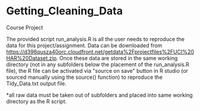 Getting_Cleaning_Data
=====================

Course Project

The provided script run_analysis.R is all the user needs to reproduce the data for this project/assignment.  Data can be downloaded from https://d396qusza40orc.cloudfront.net/getdata%2Fprojectfiles%2FUCI%20HAR%20Dataset.zip.  Once these data are stored in the same working directory (not in any subfolders below the placement of the run_analysis.R file), the R file can be activated via "source on save" button in R studio (or sourced manually using the source() function) to reproduce the Tidy_Data.txt output file.

*all raw data must be taken out of subfolders and placed into same working directory as the R script.
